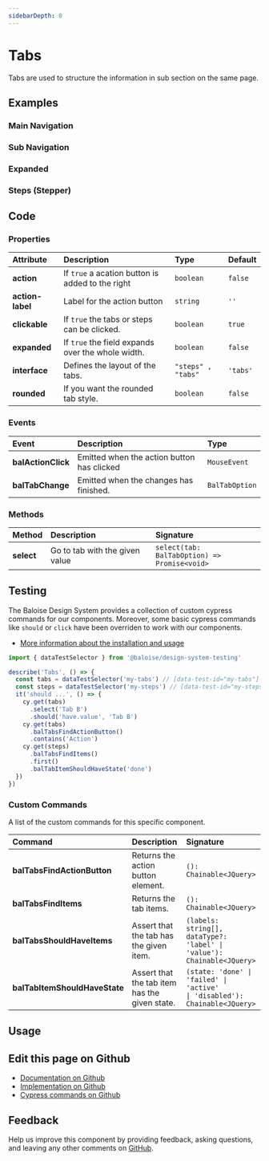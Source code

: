 ```yaml
---
sidebarDepth: 0
---
```


# Tabs


<!-- START: human documentation top -->

Tabs are used to structure the information in sub section on the same page.

<!-- END: human documentation top -->

<ClientOnly><docs-component-tabs></docs-component-tabs></ClientOnly>


## Examples

### Main Navigation

<ClientOnly><docs-demo-bal-tabs-102></docs-demo-bal-tabs-102></ClientOnly>


### Sub Navigation

<ClientOnly><docs-demo-bal-tabs-103></docs-demo-bal-tabs-103></ClientOnly>


### Expanded

<ClientOnly><docs-demo-bal-tabs-104></docs-demo-bal-tabs-104></ClientOnly>


### Steps (Stepper)

<ClientOnly><docs-demo-bal-tabs-105></docs-demo-bal-tabs-105></ClientOnly>



## Code



### Properties


| Attribute        | Description                                       | Type                          | Default             |
| :--------------- | :------------------------------------------------ | :---------------------------- | :------------------ |
| **action**       | If `true` a acation button is added to the right  | <code>boolean</code>          | <code>false</code>  |
| **action-label** | Label for the action button                       | <code>string</code>           | <code>''</code>     |
| **clickable**    | If `true` the tabs or steps can be clicked.       | <code>boolean</code>          | <code>true</code>   |
| **expanded**     | If `true` the field expands over the whole width. | <code>boolean</code>          | <code>false</code>  |
| **interface**    | Defines the layout of the tabs.                   | <code>"steps" , "tabs"</code> | <code>'tabs'</code> |
| **rounded**      | If you want the rounded tab style.                | <code>boolean</code>          | <code>false</code>  |

### Events


| Event              | Description                                | Type                      |
| :----------------- | :----------------------------------------- | :------------------------ |
| **balActionClick** | Emitted when the action button has clicked | <code>MouseEvent</code>   |
| **balTabChange**   | Emitted when the changes has finished.     | <code>BalTabOption</code> |

### Methods


| Method     | Description                    | Signature                                                           |
| :--------- | :----------------------------- | :------------------------------------------------------------------ |
| **select** | Go to tab with the given value | <code>select(tab: BalTabOption) =&#62; Promise&#60;void&#62;</code> |

## Testing

The Baloise Design System provides a collection of custom cypress commands for our components. Moreover, some basic cypress commands like `should` or `click` have been overriden to work with our components.

- [More information about the installation and usage](/components/tooling/testing.html)

<!-- START: human documentation testing -->

```typescript
import { dataTestSelector } from '@baloise/design-system-testing'

describe('Tabs', () => {
  const tabs = dataTestSelector('my-tabs') // [data-test-id="my-tabs"]
  const steps = dataTestSelector('my-steps') // [data-test-id="my-steps"]
  it('should ...', () => {
    cy.get(tabs)
      .select('Tab B')
      .should('have.value', 'Tab B')
    cy.get(tabs)
      .balTabsFindActionButton()
      .contains('Action')
    cy.get(steps)
      .balTabsFindItems()
      .first()
      .balTabItemShouldHaveState('done')
  })
})
```

<!-- END: human documentation testing -->

### Custom Commands

A list of the custom commands for this specific component.

| Command                       | Description                                    | Signature                                                                                                       |
| :---------------------------- | :--------------------------------------------- | :-------------------------------------------------------------------------------------------------------------- |
| **balTabsFindActionButton**   | Returns the action button element.             | <code>(): Chainable&#60;JQuery&#62;</code>                                                                      |
| **balTabsFindItems**          | Returns the tab items.                         | <code>(): Chainable&#60;JQuery&#62;</code>                                                                      |
| **balTabsShouldHaveItems**    | Assert that the tab has the given item.        | <code>(labels: string[], dataType?: 'label'  &#124;  'value'): Chainable&#60;JQuery&#62;</code>                 |
| **balTabItemShouldHaveState** | Assert that the tab item has the  given state. | <code>(state: 'done'  &#124;  'failed'  &#124;  'active'  &#124;  'disabled'): Chainable&#60;JQuery&#62;</code> |

## Usage

<!-- START: human documentation usage -->

<!-- END: human documentation usage -->



## Edit this page on Github

* [Documentation on Github](https://github.com/baloise/design-system/blob/master/docs/src/components/components/bal-tabs.md)
* [Implementation on Github](https://github.com/baloise/design-system/blob/master/packages/components/src/components/bal-tabs)
* [Cypress commands on Github](https://github.com/baloise/design-system/blob/master/packages/testing/src/commands)

## Feedback

Help us improve this component by providing feedback, asking questions, and leaving any other comments on [GitHub](https://github.com/baloise/design-system/issues/new).

